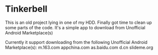 Tinkerbell
==========

This is an old project lying in one of my HDD.
Finally got time to clean up some parts of the code.
It's a simple app to download from Unofficial Android Marketplace(s)

Currently it support downloading from the following Unofficial Android Marketplace(s):
m.163.com
appchina.com
as.baidu.com
d.cn
slideme.org
